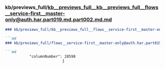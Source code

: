 ### kb/previews_full/kb__previews_full__kb__previews_full__flows__service-first__master-only@auth.har.part019.md.part002.md.md

```md
### kb/previews_full/kb__previews_full__flows__service-first__master-only@auth.har.part019.md.part002.md

```md
### kb/previews_full/flows__service-first__master-only@auth.har.part019.md (part 002)

```md
           "columnNumber": 28598
                          }
    
```

```

```

```

